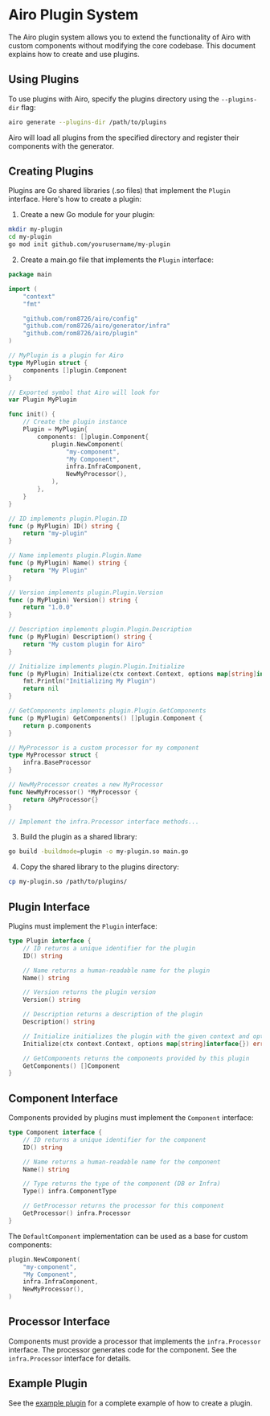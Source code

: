 # Airo Plugin System

The Airo plugin system allows you to extend the functionality of Airo with custom components without modifying the core codebase. This document explains how to create and use plugins.

## Using Plugins

To use plugins with Airo, specify the plugins directory using the `--plugins-dir` flag:

```bash
airo generate --plugins-dir /path/to/plugins
```

Airo will load all plugins from the specified directory and register their components with the generator.

## Creating Plugins

Plugins are Go shared libraries (.so files) that implement the `Plugin` interface. Here's how to create a plugin:

1. Create a new Go module for your plugin:

```bash
mkdir my-plugin
cd my-plugin
go mod init github.com/yourusername/my-plugin
```

2. Create a main.go file that implements the `Plugin` interface:

```go
package main

import (
	"context"
	"fmt"

	"github.com/rom8726/airo/config"
	"github.com/rom8726/airo/generator/infra"
	"github.com/rom8726/airo/plugin"
)

// MyPlugin is a plugin for Airo
type MyPlugin struct {
	components []plugin.Component
}

// Exported symbol that Airo will look for
var Plugin MyPlugin

func init() {
	// Create the plugin instance
	Plugin = MyPlugin{
		components: []plugin.Component{
			plugin.NewComponent(
				"my-component",
				"My Component",
				infra.InfraComponent,
				NewMyProcessor(),
			),
		},
	}
}

// ID implements plugin.Plugin.ID
func (p MyPlugin) ID() string {
	return "my-plugin"
}

// Name implements plugin.Plugin.Name
func (p MyPlugin) Name() string {
	return "My Plugin"
}

// Version implements plugin.Plugin.Version
func (p MyPlugin) Version() string {
	return "1.0.0"
}

// Description implements plugin.Plugin.Description
func (p MyPlugin) Description() string {
	return "My custom plugin for Airo"
}

// Initialize implements plugin.Plugin.Initialize
func (p MyPlugin) Initialize(ctx context.Context, options map[string]interface{}) error {
	fmt.Println("Initializing My Plugin")
	return nil
}

// GetComponents implements plugin.Plugin.GetComponents
func (p MyPlugin) GetComponents() []plugin.Component {
	return p.components
}

// MyProcessor is a custom processor for my component
type MyProcessor struct {
	infra.BaseProcessor
}

// NewMyProcessor creates a new MyProcessor
func NewMyProcessor() *MyProcessor {
	return &MyProcessor{}
}

// Implement the infra.Processor interface methods...
```

3. Build the plugin as a shared library:

```bash
go build -buildmode=plugin -o my-plugin.so main.go
```

4. Copy the shared library to the plugins directory:

```bash
cp my-plugin.so /path/to/plugins/
```

## Plugin Interface

Plugins must implement the `Plugin` interface:

```go
type Plugin interface {
	// ID returns a unique identifier for the plugin
	ID() string

	// Name returns a human-readable name for the plugin
	Name() string

	// Version returns the plugin version
	Version() string

	// Description returns a description of the plugin
	Description() string

	// Initialize initializes the plugin with the given context and options
	Initialize(ctx context.Context, options map[string]interface{}) error

	// GetComponents returns the components provided by this plugin
	GetComponents() []Component
}
```

## Component Interface

Components provided by plugins must implement the `Component` interface:

```go
type Component interface {
	// ID returns a unique identifier for the component
	ID() string

	// Name returns a human-readable name for the component
	Name() string

	// Type returns the type of the component (DB or Infra)
	Type() infra.ComponentType

	// GetProcessor returns the processor for this component
	GetProcessor() infra.Processor
}
```

The `DefaultComponent` implementation can be used as a base for custom components:

```go
plugin.NewComponent(
	"my-component",
	"My Component",
	infra.InfraComponent,
	NewMyProcessor(),
)
```

## Processor Interface

Components must provide a processor that implements the `infra.Processor` interface. The processor generates code for the component. See the `infra.Processor` interface for details.

## Example Plugin

See the [example plugin](example/example_plugin.go) for a complete example of how to create a plugin.